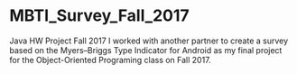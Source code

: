 # MBTI_Survey_Fall_2017
 Java HW Project Fall 2017
I worked with another partner to create a survey based on the Myers–Briggs Type Indicator  for Android as my final project for the Object-Oriented Programing class on Fall 2017.
